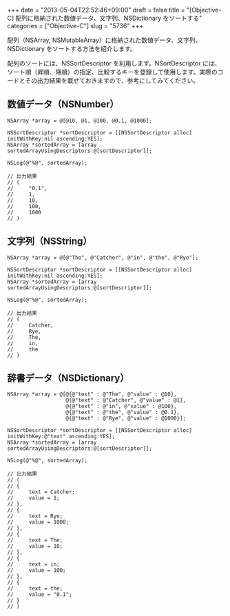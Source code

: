 +++
date = "2013-05-04T22:52:46+09:00"
draft = false
title = "[Objective-C] 配列に格納された数値データ、文字列、NSDictionary をソートする"
categories = ["Objective-C"]
slug = "5736"
+++

配列（NSArray, NSMutableArray）に格納された数値データ、文字列、NSDictionary をソートする方法を紹介します。

配列のソートには、NSSortDescriptor を利用します。NSortDescriptor には、ソート順（昇順、降順）の指定、比較するキーを登録して使用します。実際のコードとその出力結果を載せておきますので、参考にしてみてください。

<h2>数値データ（NSNumber）</h2>

<pre><code>NSArray *array = @[@10, @1, @100, @0.1, @1000];
    
NSSortDescriptor *sortDescriptor = [[NSSortDescriptor alloc] initWithKey:nil ascending:YES];
NSArray *sortedArray = [array sortedArrayUsingDescriptors:@[sortDescriptor]];
    
NSLog(@"%@", sortedArray);

// 出力結果
// (
//     "0.1",
//     1,
//     10,
//     100,
//     1000
// )
</code></pre>

<h2>文字列（NSString）</h2>

<pre><code>NSArray *array = @[@"The", @"Catcher", @"in", @"the", @"Rye"];
    
NSSortDescriptor *sortDescriptor = [[NSSortDescriptor alloc] initWithKey:nil ascending:YES];
NSArray *sortedArray = [array sortedArrayUsingDescriptors:@[sortDescriptor]];
    
NSLog(@"%@", sortedArray);

// 出力結果
// (
//     Catcher,
//     Rye,
//     The,
//     in,
//     the
// )
</code></pre>

<h2>辞書データ（NSDictionary）</h2>

<pre><code>NSArray *array = @[@{@"text" : @"The", @"value" : @10},
                   @{@"text" : @"Catcher", @"value" : @1},
                   @{@"text" : @"in", @"value" : @100},
                   @{@"text" : @"the", @"value" : @0.1},
                   @{@"text" : @"Rye", @"value" : @1000}];
    
NSSortDescriptor *sortDescriptor = [[NSSortDescriptor alloc] initWithKey:@"text" ascending:YES];
NSArray *sortedArray = [array sortedArrayUsingDescriptors:@[sortDescriptor]];
    
NSLog(@"%@", sortedArray);

// 出力結果
// (
// {
//     text = Catcher;
//     value = 1;
// },
// {
//     text = Rye;
//     value = 1000;
// },
// {
//     text = The;
//     value = 10;
// },
// {
//     text = in;
//     value = 100;
// },
// {
//     text = the;
//     value = "0.1";
// }
// )
</code></pre>

